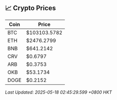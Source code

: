 ## 📈 Crypto Prices

| Coin | Price |
| ---- | ----- |
| BTC | $103103.5782 |
| ETH | $2476.2799 |
| BNB | $641.2142 |
| CRV | $0.6797 |
| ARB | $0.3753 |
| OKB | $53.1734 |
| DOGE | $0.2152 |

_Last Updated: 2025-05-18 02:45:29.599 +0800 HKT_